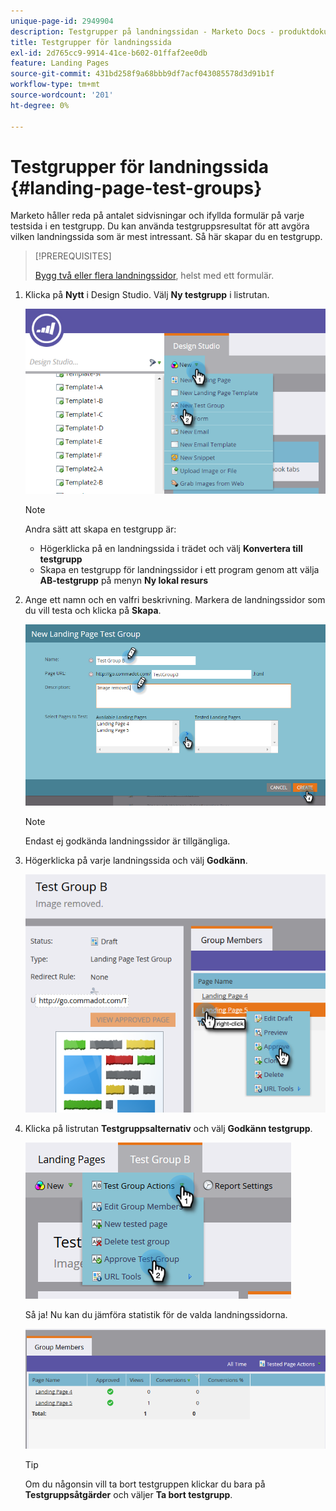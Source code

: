 ```yaml
---
unique-page-id: 2949904
description: Testgrupper på landningssidan - Marketo Docs - produktdokumentation
title: Testgrupper för landningssida
exl-id: 2d765cc9-9914-41ce-b602-01ffaf2ee0db
feature: Landing Pages
source-git-commit: 431bd258f9a68bbb9df7acf043085578d3d91b1f
workflow-type: tm+mt
source-wordcount: '201'
ht-degree: 0%

---
```


# Testgrupper för landningssida {#landing-page-test-groups}

Marketo håller reda på antalet sidvisningar och ifyllda formulär på varje testsida i en testgrupp. Du kan använda testgruppsresultat för att avgöra vilken landningssida som är mest intressant. Så här skapar du en testgrupp.

>[!PREREQUISITES]
>
>[Bygg två eller flera landningssidor](/help/marketo/getting-started/quick-wins/landing-page-with-a-form.md), helst med ett formulär.

1. Klicka på **Nytt** i Design Studio. Välj **Ny testgrupp** i listrutan.

   ![](assets/image2015-8-5-13-3a32-3a50.png)

   >[!NOTE]
   >
   >Andra sätt att skapa en testgrupp är:
   >
   >* Högerklicka på en landningssida i trädet och välj **Konvertera till testgrupp**
   >* Skapa en testgrupp för landningssidor i ett program genom att välja **AB-testgrupp** på menyn **Ny lokal resurs**

1. Ange ett namn och en valfri beskrivning. Markera de landningssidor som du vill testa och klicka på **Skapa**.

   ![](assets/image2015-8-5-13-3a39-3a10.png)

   >[!NOTE]
   >
   >Endast ej godkända landningssidor är tillgängliga.

1. Högerklicka på varje landningssida och välj **Godkänn**.

   ![](assets/three-1.png)

1. Klicka på listrutan **Testgruppsalternativ** och välj **Godkänn testgrupp**.

   ![](assets/four-1.png)

   Så ja! Nu kan du jämföra statistik för de valda landningssidorna.

   ![](assets/five.png)

   >[!TIP]
   >
   >Om du någonsin vill ta bort testgruppen klickar du bara på **Testgruppsåtgärder** och väljer **Ta bort testgrupp**.

